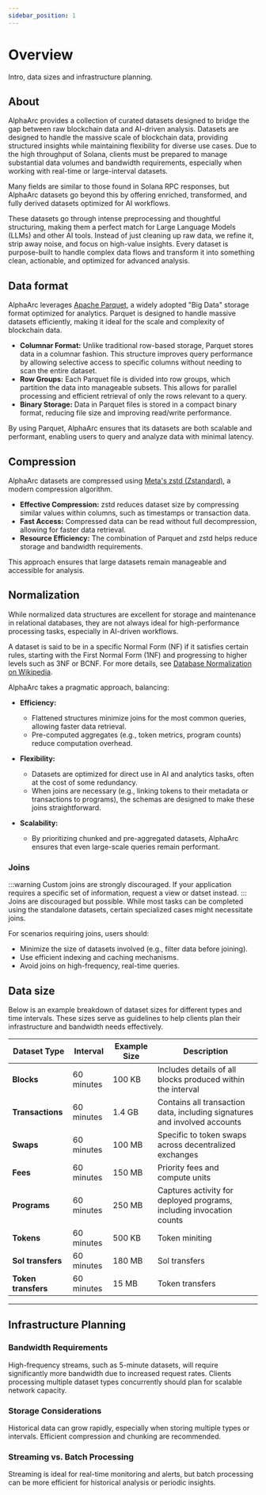 ```yaml
---
sidebar_position: 1
---
```

# Overview

Intro, data sizes and infrastructure planning.

## About
AlphaArc provides a collection of curated datasets designed to bridge the gap between raw blockchain data and AI-driven analysis.
Datasets are designed to handle the massive scale of blockchain data, providing structured insights while maintaining flexibility for diverse use cases. Due to the high throughput of Solana, clients must be prepared to manage substantial data volumes and bandwidth requirements, especially when working with real-time or large-interval datasets.

Many fields are similar to those found in Solana RPC responses, but AlphaArc datasets go beyond this by offering enriched, transformed, and fully derived datasets optimized for AI workflows.

These datasets go through intense preprocessing and thoughtful structuring, making them a perfect match for Large Language Models (LLMs) and other AI tools. Instead of just cleaning up raw data, we refine it, strip away noise, and focus on high-value insights. Every dataset is purpose-built to handle complex data flows and transform it into something clean, actionable, and optimized for advanced analysis.

## Data format
AlphaArc leverages [Apache Parquet](https://parquet.apache.org/), a widely adopted "Big Data" storage format optimized for analytics. Parquet is designed to handle massive datasets efficiently, making it ideal for the scale and complexity of blockchain data.

- **Columnar Format:** Unlike traditional row-based storage, Parquet stores data in a columnar fashion. This structure improves query performance by allowing selective access to specific columns without needing to scan the entire dataset.
- **Row Groups:** Each Parquet file is divided into row groups, which partition the data into manageable subsets. This allows for parallel processing and efficient retrieval of only the rows relevant to a query.
- **Binary Storage:** Data in Parquet files is stored in a compact binary format, reducing file size and improving read/write performance.

By using Parquet, AlphaArc ensures that its datasets are both scalable and performant, enabling users to query and analyze data with minimal latency.

## Compression
AlphaArc datasets are compressed using [Meta's zstd (Zstandard)](https://github.com/facebook/zstd), a modern compression algorithm.

- **Effective Compression:** zstd reduces dataset size by compressing similar values within columns, such as timestamps or transaction data.
- **Fast Access:** Compressed data can be read without full decompression, allowing for faster data retrieval.
- **Resource Efficiency:** The combination of Parquet and zstd helps reduce storage and bandwidth requirements.

This approach ensures that large datasets remain manageable and accessible for analysis.

## Normalization
While normalized data structures are excellent for storage and maintenance in relational databases, they are not always ideal for high-performance processing tasks, especially in AI-driven workflows. 

A dataset is said to be in a specific Normal Form (NF) if it satisfies certain rules, starting with the First Normal Form (1NF) and progressing to higher levels such as 3NF or BCNF. For more details, see [Database Normalization on Wikipedia](https://en.wikipedia.org/wiki/Database_normalization).

AlphaArc takes a pragmatic approach, balancing:

- **Efficiency:**
    - Flattened structures minimize joins for the most common queries, allowing faster data retrieval.
    - Pre-computed aggregates (e.g., token metrics, program counts) reduce computation overhead.

- **Flexibility:**
    - Datasets are optimized for direct use in AI and analytics tasks, often at the cost of some redundancy.
    - When joins are necessary (e.g., linking tokens to their metadata or transactions to programs), the schemas are designed to make these joins straightforward.

- **Scalability:**
    - By prioritizing chunked and pre-aggregated datasets, AlphaArc ensures that even large-scale queries remain performant.

### Joins
:::warning
Custom joins are strongly discouraged. If your application requires a specific set of information, request a view or datset instead.
:::
Joins are discouraged but possible.
While most tasks can be completed using the standalone datasets, certain specialized cases might necessitate joins. 


For scenarios requiring joins, users should:
- Minimize the size of datasets involved (e.g., filter data before joining).
- Use efficient indexing and caching mechanisms.
- Avoid joins on high-frequency, real-time queries.

## Data size
Below is an example breakdown of dataset sizes for different types and time intervals. These sizes serve as guidelines to help clients plan their infrastructure and bandwidth needs effectively.

| **Dataset Type**   | **Interval**   | **Example Size**  | **Description**                                                                 |
|---------------------|----------------|-------------------|---------------------------------------------------------------------------------|
| **Blocks**          | 60 minutes    | 100 KB            | Includes details of all blocks produced within the interval                   |
| **Transactions**    | 60 minutes    | 1.4 GB            | Contains all transaction data, including signatures and involved accounts     |
| **Swaps**           | 60 minutes    | 100 MB             | Specific to token swaps across decentralized exchanges                        |
| **Fees**            | 60 minutes    | 150 MB             | Priority fees and compute units                               |
| **Programs**        | 60 minutes    | 250 MB            | Captures activity for deployed programs, including invocation counts          |
| **Tokens**          | 60 minutes    | 500 KB            | Token miniting  |
| **Sol transfers**          | 60 minutes    | 180 MB            | Sol transfers  |
| **Token transfers**          | 60 minutes    | 15 MB            | Token transfers  |

______

## Infrastructure Planning

### Bandwidth Requirements
High-frequency streams, such as 5-minute datasets, will require significantly more bandwidth due to increased request rates.
Clients processing multiple dataset types concurrently should plan for scalable network capacity.

### Storage Considerations
Historical data can grow rapidly, especially when storing multiple types or intervals. Efficient compression and chunking are recommended.

### Streaming vs. Batch Processing
Streaming is ideal for real-time monitoring and alerts, but batch processing can be more efficient for historical analysis or periodic insights.
